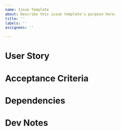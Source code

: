 ```yaml
---
name: Issue Template
about: Describe this issue template's purpose here.
title: ''
labels: ''
assignees: ''

---
```


# User Story

# Acceptance Criteria

# Dependencies

# Dev Notes
